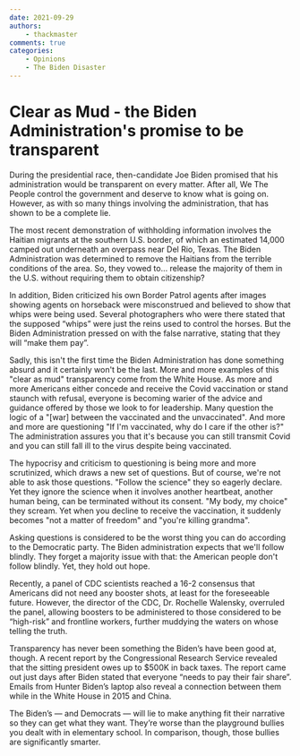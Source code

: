 ```yaml
---
date: 2021-09-29
authors:
    - thackmaster
comments: true
categories:
    - Opinions
    - The Biden Disaster
---
```


# Clear as Mud - the Biden Administration's promise to be transparent

During the presidential race, then-candidate Joe Biden promised that his administration would be transparent on every matter. After all, We The People control the government and deserve to know what is going on. However, as with so many things involving the administration, that has shown to be a complete lie.

<!-- more -->

The most recent demonstration of withholding information involves the Haitian migrants at the southern U.S. border, of which an estimated 14,000 camped out underneath an overpass near Del Rio, Texas. The Biden Administration was determined to remove the Haitians from the terrible conditions of the area. So, they vowed to… release the majority of them in the U.S. without requiring them to obtain citizenship?

In addition, Biden criticized his own Border Patrol agents after images showing agents on horseback were misconstrued and believed to show that whips were being used. Several photographers who were there stated that the supposed “whips” were just the reins used to control the horses. But the Biden Administration pressed on with the false narrative, stating that they will “make them pay”.

Sadly, this isn't the first time the Biden Administration has done something absurd and it certainly won't be the last. More and more examples of this "clear as mud" transparency come from the White House. As more and more Americans either concede and receive the Covid vaccination or stand staunch with refusal, everyone is becoming warier of the advice and guidance offered by those we look to for leadership. Many question the logic of a "[war] between the vaccinated and the unvaccinated". And more and more are questioning "If I'm vaccinated, why do I care if the other is?" The administration assures you that it's because you can still transmit Covid and you can still fall ill to the virus despite being vaccinated.

The hypocrisy and criticism to questioning is being more and more scrutinized, which draws a new set of questions. But of course, we're not able to ask those questions. "Follow the science" they so eagerly declare. Yet they ignore the science when it involves another heartbeat, another human being, can be terminated without its consent. "My body, my choice" they scream. Yet when you decline to receive the vaccination, it suddenly becomes "not a matter of freedom" and "you're killing grandma".

Asking questions is considered to be the worst thing you can do according to the Democratic party. The Biden administration expects that we'll follow blindly. They forget a majority issue with that: the American people don't follow blindly. Yet, they hold out hope.

Recently, a panel of CDC scientists reached a 16-2 consensus that Americans did not need any booster shots, at least for the foreseeable future. However, the director of the CDC, Dr. Rochelle Walensky, overruled the panel, allowing boosters to be administered to those considered to be “high-risk” and frontline workers, further muddying the waters on whose telling the truth.

Transparency has never been something the Biden’s have been good at, though. A recent report by the Congressional Research Service revealed that the sitting president owes up to $500K in back taxes. The report came out just days after Biden stated that everyone “needs to pay their fair share”. Emails from Hunter Biden’s laptop also reveal a connection between them while in the White House in 2015 and China.

The Biden’s — and Democrats — will lie to make anything fit their narrative so they can get what they want. They’re worse than the playground bullies you dealt with in elementary school. In comparison, though, those bullies are significantly smarter.
